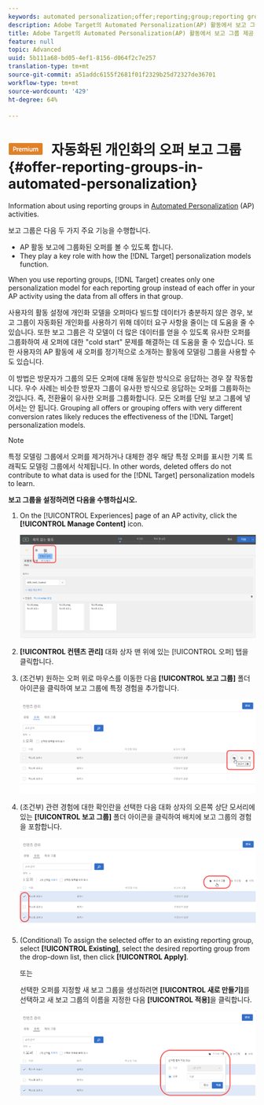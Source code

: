 ```yaml
---
keywords: automated personalization;offer;reporting;group;reporting group
description: Adobe Target의 Automated Personalization(AP) 활동에서 보고 그룹 사용에 대한 정보입니다.
title: Adobe Target의 Automated Personalization(AP) 활동에서 보고 그룹 제공
feature: null
topic: Advanced
uuid: 5b111a68-bd05-4ef1-8156-d064f2c7e257
translation-type: tm+mt
source-git-commit: a51addc6155f2681f01f2329b25d72327de36701
workflow-type: tm+mt
source-wordcount: '429'
ht-degree: 64%

---
```



# ![PREMIUM](/help/assets/premium.png) 자동화된 개인화의 오퍼 보고 그룹{#offer-reporting-groups-in-automated-personalization}

Information about using reporting groups in [Automated Personalization](/help/c-activities/t-automated-personalization/automated-personalization.md) (AP) activities.

보고 그룹은 다음 두 가지 주요 기능을 수행합니다.

* AP 활동 보고에 그룹화된 오퍼를 볼 수 있도록 합니다.
* They play a key role with how the [!DNL Target] personalization models function.

When you use reporting groups, [!DNL Target] creates only one personalization model for each reporting group instead of each offer in your AP activity using the data from all offers in that group.

사용자의 활동 설정에 개인화 모델을 오퍼마다 빌드할 데이터가 충분하지 않은 경우, 보고 그룹이 자동화된 개인화를 사용하기 위해 데이터 요구 사항을 줄이는 데 도움을 줄 수 있습니다. 또한 보고 그룹은 각 모델이 더 많은 데이터를 얻을 수 있도록 유사한 오퍼를 그룹화하여 새 오퍼에 대한 &quot;cold start&quot; 문제를 해결하는 데 도움을 줄 수 있습니다. 또한 사용자의 AP 활동에 새 오퍼를 정기적으로 소개하는 활동에 모델링 그룹을 사용할 수도 있습니다.

이 방법은 방문자가 그룹의 모든 오퍼에 대해 동일한 방식으로 응답하는 경우 잘 작동합니다. 우수 사례는 비슷한 방문자 그룹이 유사한 방식으로 응답하는 오퍼를 그룹화하는 것입니다. 즉, 전환율이 유사한 오퍼를 그룹화합니다. 모든 오퍼를 단일 보고 그룹에 넣어서는 안 됩니다. Grouping all offers or grouping offers with very different conversion rates likely reduces the effectiveness of the [!DNL Target] personalization models.

>[!NOTE]
>
>특정 모델링 그룹에서 오퍼를 제거하거나 대체한 경우 해당 특정 오퍼를 표시한 기록 트래픽도 모델링 그룹에서 삭제됩니다. In other words, deleted offers do not contribute to what data is used for the [!DNL Target] personalization models to learn.

**보고 그룹을 설정하려면 다음을 수행하십시오.**

1. On the [!UICONTROL Experiences] page of an AP activity, click the **[!UICONTROL Manage Content]** icon.

   ![](assets/ap_manage_content.png)

1. **[!UICONTROL 컨텐츠 관리]** 대화 상자 맨 위에 있는 [!UICONTROL 오퍼] 탭을 클릭합니다.
1. (조건부) 원하는 오퍼 위로 마우스를 이동한 다음 **[!UICONTROL 보고 그룹]** 폴더 아이콘을 클릭하여 보고 그룹에 특정 경험을 추가합니다.

   ![](assets/ap_manage_content_2.png)

1. (조건부) 관련 경험에 대한 확인란을 선택한 다음 대화 상자의 오른쪽 상단 모서리에 있는 **[!UICONTROL 보고 그룹]** 폴더 아이콘을 클릭하여 배치에 보고 그룹의 경험을 포함합니다.

   ![](assets/ap_manage_content_3.png)

1. (Conditional) To assign the selected offer to an existing reporting group, select **[!UICONTROL Existing]**, select the desired reporting group from the drop-down list, then click **[!UICONTROL Apply]**.

   또는

   선택한 오퍼를 지정할 새 보고 그룹을 생성하려면 **[!UICONTROL 새로 만들기]**&#x200B;를 선택하고 새 보고 그룹의 이름을 지정한 다음 **[!UICONTROL 적용]**&#x200B;을 클릭합니다.

   ![](assets/ap_reporting_groups.png)

